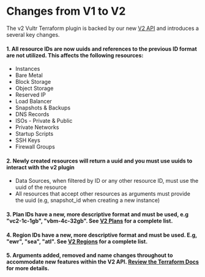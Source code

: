 # Changes from V1 to V2

The v2 Vultr Terraform plugin is backed by our new [V2 API](https://www.vultr.com/api/) and introduces a several key changes. 

#### 1.  All resource IDs are now uuids and references to the previous ID format are not utilized. This affects the following resources:
- Instances
- Bare Metal
- Block Storage
- Object Storage
- Reserved IP
- Load Balancer
- Snapshots & Backups
- DNS Records
- ISOs - Private & Public
- Private Networks
- Startup Scripts
- SSH Keys
- Firewall Groups

#### 2. Newly created resources will return a uuid and you must use uuids to interact with the v2 plugin
- Data Sources, when filtered by ID or any other resource ID, must use the uuid of the resource
- All resources that accept other resources as arguments must provide the uuid (e.g, snapshot_id when creating a new instance)

#### 3. Plan IDs have a new, more descriptive format and must be used, e.g  "vc2-1c-1gb", "vbm-4c-32gb". See [V2 Plans](https://api.vultr.com/v2/plans) for a complete list.

#### 4. Region IDs have a new, more descriptive format and must be used. E.g, "ewr", "sea", "atl". See [V2 Regions](https://api.vultr.com/v2/regions) for a complete list.

#### 5. Arguments added, removed and name changes throughout to accommodate new features within the V2 API. [Review the Terraform Docs](https://registry.terraform.io/providers/vultr/vultr/latest/docs) for more details.
